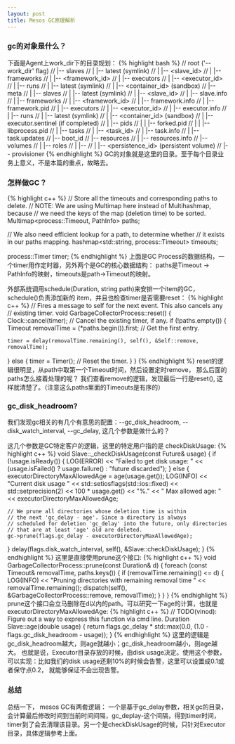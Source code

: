 ```yaml
---
layout: post
title: Mesos GC原理解析
---
```



### gc的对象是什么？
下面是Agent上work_dir下的目录规划：
{% highlight bash %}
//   root ('--work_dir' flag)
//   |-- slaves
//   |   |-- latest (symlink)
//   |   |-- <slave_id>
//   |       |-- frameworks
//   |           |-- <framework_id>
//   |               |-- executors
//   |                   |-- <executor_id>
//   |                       |-- runs
//   |                           |-- latest (symlink)
//   |                           |-- <container_id> (sandbox)
//   |-- meta
//   |   |-- slaves
//   |       |-- latest (symlink)
//   |       |-- <slave_id>
//   |           |-- slave.info
//   |           |-- frameworks
//   |               |-- <framework_id>
//   |                   |-- framework.info
//   |                   |-- framework.pid
//   |                   |-- executors
//   |                       |-- <executor_id>
//   |                           |-- executor.info
//   |                           |-- runs
//   |                               |-- latest (symlink)
//   |                               |-- <container_id> (sandbox)
//   |                                   |-- executor.sentinel (if completed)
//   |                                   |-- pids
//   |                                   |   |-- forked.pid
//   |                                   |   |-- libprocess.pid
//   |                                   |-- tasks
//   |                                       |-- <task_id>
//   |                                           |-- task.info
//   |                                           |-- task.updates
//   |-- boot_id
//   |-- resources
//   |   |-- resources.info
//   |-- volumes
//   |   |-- roles
//   |       |-- <role>
//   |           |-- <persistence_id> (persistent volume)
//   |-- provisioner
{% endhighlight %}
GC的对象就是这里的目录。至于每个目录业务上意义，不是本篇的重点，故略去。

### 怎样做GC？
{% highlight c++ %}
  // Store all the timeouts and corresponding paths to delete.
  // NOTE: We are using Multimap here instead of Multihashmap, because
  // we need the keys of the map (deletion time) to be sorted.
  Multimap<process::Timeout, PathInfo> paths;

  // We also need efficient lookup for a path, to determine whether
  // it exists in our paths mapping.
  hashmap<std::string, process::Timeout> timeouts;

  process::Timer timer;
{% endhighlight %}
上面是GC Process的数据结构，一个timer用作定时器，另外两个是GC的核心数据结构：
paths是Timeout -> PathInfo的映射，timeouts是path->Timeout的映射。

外部系统调用schedule(Duration, string path)来安排一个item的GC，schedule()负责添加新的
item，并且也检查timer是否需要reset：
{% highlight c++ %}
// Fires a message to self for the next event. This also cancels any
// existing timer.
void GarbageCollectorProcess::reset()
{
  Clock::cancel(timer); // Cancel the existing timer, if any.
  if (!paths.empty()) {
    Timeout removalTime = (*paths.begin()).first; // Get the first entry.

    timer = delay(removalTime.remaining(), self(), &Self::remove, removalTime);
  } else {
    timer = Timer(); // Reset the timer.
  }
}
{% endhighlight %}
reset的逻辑很明显，从path中取第一个Timeout时间，然后设置定时remove， 那么后面的paths怎么接着处理的呢？ 我们查看remove的逻辑，发现最后一行是reset(), 这样就清楚了。（注意这么paths里面的Timeouts是有序的）

### gc_disk_headroom?
我们发现gc相关的有几个有意思的配置：--gc_disk_headroom, --disk_watch_interval, --gc_delay, 这几个参数是做什么的？

这几个参数是GC特定客户的逻辑，这里的特定用户指的是 checkDiskUsage:
{% highlight c++ %}
void Slave::_checkDiskUsage(const Future<double>& usage)
{
  if (!usage.isReady()) {
    LOG(ERROR) << "Failed to get disk usage: "
               << (usage.isFailed() ? usage.failure() : "future discarded");
  } else {
    executorDirectoryMaxAllowedAge = age(usage.get());
    LOG(INFO) << "Current disk usage " << std::setiosflags(std::ios::fixed)
              << std::setprecision(2) << 100 * usage.get() << "%."
              << " Max allowed age: " << executorDirectoryMaxAllowedAge;

    // We prune all directories whose deletion time is within
    // the next 'gc_delay - age'. Since a directory is always
    // scheduled for deletion 'gc_delay' into the future, only directories
    // that are at least 'age' old are deleted.
    gc->prune(flags.gc_delay - executorDirectoryMaxAllowedAge);
  }
  delay(flags.disk_watch_interval, self(), &Slave::checkDiskUsage);
}
{% endhighlight %}
这里是直接使用prune这个接口:
{% highlight c++ %}
void GarbageCollectorProcess::prune(const Duration& d)
{
  foreach (const Timeout& removalTime, paths.keys()) {
    if (removalTime.remaining() <= d) {
      LOG(INFO) << "Pruning directories with remaining removal time "
                << removalTime.remaining();
      dispatch(self(), &GarbageCollectorProcess::remove, removalTime);
    }
  }
}
{% endhighlight %}
prune这个接口会立马删除在d以内的path。可以研究一下age的计算，也就是executorDirectoryMaxAllowedAge:
{% highlight c++ %}
// TODO(vinod): Figure out a way to express this function via cmd line.
Duration Slave::age(double usage)
{
  return flags.gc_delay * std::max(0.0, (1.0 - flags.gc_disk_headroom - usage));
}
{% endhighlight %}
这里的逻辑是gc_disk_headroom越大，则age就越小；gc_disk_headroom越小，则age越大。
也就是说，Executor目录存放的时候，由disk usage决定。使用这个参数，可以实现：比如我们的disk usage还剩10%的时候会告警，这里可以设置成0.1或者保守点0.2， 就能够保证不会出现告警。

### 总结
总结一下， mesos GC有两套逻辑： 一个是基于gc_delay参数，相关gc的目录，会计算最后修改时间到当前时间间隔，gc_deplay-这个间隔，得到timer时间，timer到了会去清理该目录。另一个是checkDiskUsage的时候，只针对Executor目录，具体逻辑参考上面。

